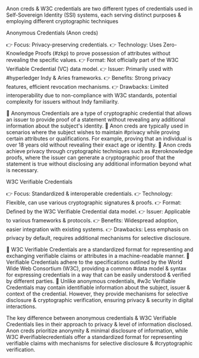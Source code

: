 Anon creds & W3C credentials are two different types of credentials used in Self-Sovereign Identity (SSI) systems, each serving distinct purposes & employing different cryptographic techniques

Anonymous Credentials (Anon creds)

👉 Focus: Privacy-preserving credentials.
👉 Technology: Uses Zero-Knowledge Proofs (#zkp) to prove possession of attributes without revealing the specific values.
👉 Format: Not officially part of the W3C Verifiable Credential (VC) data model.
👉 Issuer: Primarily used with #hyperledger Indy & Aries frameworks.
👉 Benefits: Strong privacy features, efficient revocation mechanisms.
👉 Drawbacks: Limited interoperability due to non-compliance with W3C standards, potential complexity for issuers without Indy familiarity.

🚀 Anonymous Credentials are a type of cryptographic credential that allows an issuer to provide proof of a statement without revealing any additional information about the subject's identity.
🚀 Anon creds are typically used in scenarios where the subject wishes to maintain #privacy while proving certain attributes or qualifications. For example, proving that an individual is over 18 years old without revealing their exact age or identity.
🚀 Anon creds achieve privacy through cryptographic techniques such as #zeroknowledge proofs, where the issuer can generate a cryptographic proof that the statement is true without disclosing any additional information beyond what is necessary.

W3C Verifiable Credentials

👉 Focus: Standardized & interoperable credentials.
👉 Technology: Flexible, can use various cryptographic signatures & proofs.
👉 Format: Defined by the W3C Verifiable Credential data model.
👉 Issuer: Applicable to various frameworks & protocols.
👉 Benefits: Widespread adoption, easier integration with existing systems.
👉 Drawbacks: Less emphasis on privacy by default, requires additional mechanisms for selective disclosure.

🚀 W3C Verifiable Credentials are a standardized format for representing and exchanging verifiable claims or attributes in a machine-readable manner.
🚀 Verifiable Credentials adhere to the specifications outlined by the World Wide Web Consortium (W3C), providing a common #data model & syntax for expressing credentials in a way that can be easily understood & verified by different parties.
🚀 Unlike anonymous credentials, #w3c Verifiable Credentials may contain identifiable information about the subject, issuer & context of the credential. However, they provide mechanisms for selective disclosure & cryptographic verification, ensuring privacy & security in digital interactions.

The key difference between anonymous credentials & W3C Verifiable Credentials lies in their approach to privacy & level of information disclosed. Anon creds prioritize anonymity & minimal disclosure of information, while W3C #verifiablecredentials offer a standardized format for representing verifiable claims with mechanisms for selective disclosure & #cryptographic verification.
